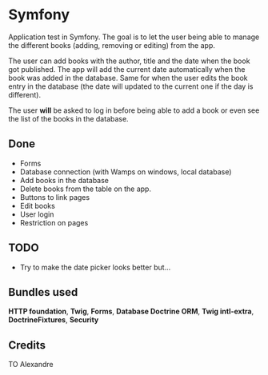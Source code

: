# Symfony

Application test in Symfony. The goal is to let the user being able to manage the different books (adding, removing or editing) from the app. 

The user can add books with the author, title and the date when the book got published. The app will add the current date automatically when the book was added in the database. Same for when the user edits the book entry in the database (the date will updated to the current one if the day is different).

The user **will** be asked to log in before being able to add a book or even see the list of the books in the database.

## Done

- Forms
- Database connection (with Wamps on windows, local database)
- Add books in the database
- Delete books from the table on the app.
- Buttons to link pages
- Edit books
- User login
- Restriction on pages

## TODO

- Try to make the date picker looks better but...

## Bundles used

**HTTP foundation**, **Twig**, **Forms**, **Database Doctrine ORM**, **Twig intl-extra**, **DoctrineFixtures**, **Security**

## Credits

TO Alexandre
